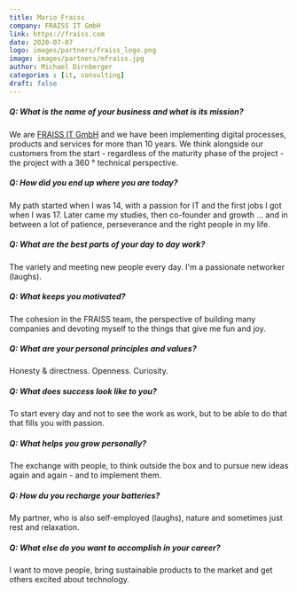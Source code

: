 ```yaml
---
title: Mario Fraiss
company: FRAISS IT GmbH
link: https://fraiss.com
date: 2020-07-07
logo: images/partners/fraiss_logo.png
image: images/partners/mfraiss.jpg
author: Michael Dirnberger
categories : [it, consulting]
draft: false
---
```


##### Q: What is the name of your business and what is its mission?

We are [FRAISS IT GmbH](https://fraiss.com) and we have been implementing digital processes, products and services for more than 10 years. We think alongside our customers from the start - regardless of the maturity phase of the project - the project with a 360 ° technical perspective.

##### Q: How did you end up where you are today?

My path started when I was 14, with a passion for IT and the first jobs I got when I was 17. Later came my studies, then co-founder and growth ... and in between a lot of patience, perseverance and the right people in my life.

##### Q: What are the best parts of your day to day work?

The variety and meeting new people every day. I'm a passionate networker (laughs).

##### Q: What keeps you motivated?

The cohesion in the FRAISS team, the perspective of building many companies and devoting myself to the things that give me fun and joy.

##### Q: What are your personal principles and values?

Honesty & directness. Openness. Curiosity.

##### Q: What does success look like to you?

To start every day and not to see the work as work, but to be able to do that that fills you with passion.

##### Q: What helps you grow personally?

The exchange with people, to think outside the box and to pursue new ideas again and again - and to implement them.

##### Q: How du you recharge your batteries?

My partner, who is also self-employed (laughs), nature and sometimes just rest and relaxation.

##### Q: What else do you want to accomplish in your career?

I want to move people, bring sustainable products to the market and get others excited about technology.

